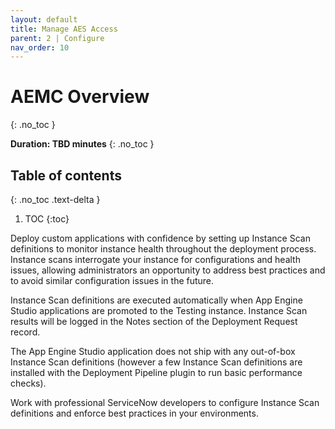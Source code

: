 ```yaml
---
layout: default
title: Manage AES Access
parent: 2 | Configure
nav_order: 10
---
```


# AEMC Overview
{: .no_toc }

**Duration: TBD minutes**
{: .no_toc }

## Table of contents
{: .no_toc .text-delta }

1. TOC
{:toc}


Deploy custom applications with confidence by setting up Instance Scan definitions to monitor instance health throughout the deployment process. Instance scans interrogate your instance for configurations and health issues, allowing administrators an opportunity to address best practices and to avoid 
similar configuration issues in the future.

Instance Scan definitions are executed automatically when App Engine Studio applications are promoted to the Testing instance. Instance Scan results will be 
logged in the Notes section of the Deployment Request record.

The App Engine Studio application does not ship with any out-of-box Instance Scan definitions (however a few Instance Scan definitions are installed with the 
Deployment Pipeline plugin to run basic performance checks). 

Work with professional ServiceNow developers to configure Instance Scan definitions and enforce best practices in your environments.
